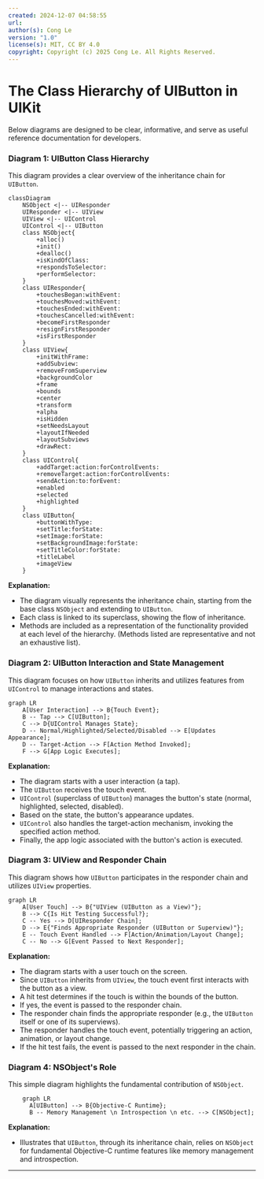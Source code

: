 ```yaml
---
created: 2024-12-07 04:58:55
url:
author(s): Cong Le
version: "1.0"
license(s): MIT, CC BY 4.0
copyright: Copyright (c) 2025 Cong Le. All Rights Reserved.
---
```




# The Class Hierarchy of UIButton in UIKit

Below diagrams are designed to be clear, informative, and serve as useful reference documentation for developers.

### Diagram 1: UIButton Class Hierarchy

This diagram provides a clear overview of the inheritance chain for `UIButton`.

```mermaid
classDiagram
    NSObject <|-- UIResponder
    UIResponder <|-- UIView
    UIView <|-- UIControl
    UIControl <|-- UIButton
    class NSObject{
        +alloc()
        +init()
        +dealloc()
        +isKindOfClass:
        +respondsToSelector:
        +performSelector:
    }
    class UIResponder{
        +touchesBegan:withEvent:
        +touchesMoved:withEvent:
        +touchesEnded:withEvent:
        +touchesCancelled:withEvent:
        +becomeFirstResponder
        +resignFirstResponder
        +isFirstResponder
    }
    class UIView{
        +initWithFrame:
        +addSubview:
        +removeFromSuperview
        +backgroundColor
        +frame
        +bounds
        +center
        +transform
        +alpha
        +isHidden
        +setNeedsLayout
        +layoutIfNeeded
        +layoutSubviews
        +drawRect:
    }
    class UIControl{
        +addTarget:action:forControlEvents:
        +removeTarget:action:forControlEvents:
        +sendAction:to:forEvent:
        +enabled
        +selected
        +highlighted
    }
    class UIButton{
        +buttonWithType:
        +setTitle:forState:
        +setImage:forState:
        +setBackgroundImage:forState:
        +setTitleColor:forState:
        +titleLabel
        +imageView
    }
```

**Explanation:**

*   The diagram visually represents the inheritance chain, starting from the base class `NSObject` and extending to `UIButton`.
*   Each class is linked to its superclass, showing the flow of inheritance.
*   Methods are included as a representation of the functionality provided at each level of the hierarchy. (Methods listed are representative and not an exhaustive list).

### Diagram 2: UIButton Interaction and State Management

This diagram focuses on how `UIButton` inherits and utilizes features from `UIControl` to manage interactions and states.

```mermaid
graph LR
    A[User Interaction] --> B{Touch Event};
    B -- Tap --> C[UIButton];
    C --> D{UIControl Manages State};
    D -- Normal/Highlighted/Selected/Disabled --> E[Updates Appearance];
    D -- Target-Action --> F[Action Method Invoked];
    F --> G[App Logic Executes];
```

**Explanation:**

*   The diagram starts with a user interaction (a tap).
*   The `UIButton` receives the touch event.
*   `UIControl` (superclass of `UIButton`) manages the button's state (normal, highlighted, selected, disabled).
*   Based on the state, the button's appearance updates.
*   `UIControl` also handles the target-action mechanism, invoking the specified action method.
*   Finally, the app logic associated with the button's action is executed.

### Diagram 3: UIView and Responder Chain

This diagram shows how `UIButton` participates in the responder chain and utilizes `UIView` properties.

```mermaid
graph LR
    A[User Touch] --> B{"UIView (UIButton as a View)"};
    B --> C{Is Hit Testing Successful?};
    C -- Yes --> D[UIResponder Chain];
    D --> E{"Finds Appropriate Responder (UIButton or Superview)"};
    E -- Touch Event Handled --> F[Action/Animation/Layout Change];
    C -- No --> G[Event Passed to Next Responder];
```

**Explanation:**

*   The diagram starts with a user touch on the screen.
*   Since `UIButton` inherits from `UIView`, the touch event first interacts with the button as a view.
*   A hit test determines if the touch is within the bounds of the button.
*   If yes, the event is passed to the responder chain.
*   The responder chain finds the appropriate responder (e.g., the `UIButton` itself or one of its superviews).
*   The responder handles the touch event, potentially triggering an action, animation, or layout change.
*   If the hit test fails, the event is passed to the next responder in the chain.

### Diagram 4:  NSObject's Role

This simple diagram highlights the fundamental contribution of `NSObject`.

```mermaid
    graph LR
      A[UIButton] --> B{Objective-C Runtime};
      B -- Memory Management \n Introspection \n etc. --> C[NSObject];
```

**Explanation:**

*   Illustrates that `UIButton`, through its inheritance chain, relies on `NSObject` for fundamental Objective-C runtime features like memory management and introspection.

---
